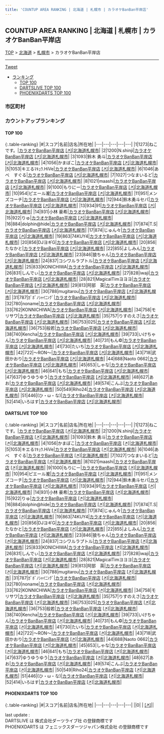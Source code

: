 ```yaml
---
title: 'COUNTUP AREA RANKING | 北海道 | 札幌市 | カラオケBanBan平岸店'
---
```

## COUNTUP AREA RANKING | 北海道 | 札幌市 | カラオケBanBan平岸店

[TOP](/darts/rank/) > [北海道](/darts/rank/北海道/) > [札幌市](/darts/rank/北海道/札幌市/) > カラオケBanBan平岸店

___

<a href="https://twitter.com/share?ref_src=twsrc%5Etfw" data-text="COUNTUP AREA RANKING | 北海道札幌市カラオケBanBan平岸店" class="twitter-share-button" data-hashtags="DARTSLIVE,PHOENIXDARTS,darts,ダーツ" data-show-count="false">Tweet</a>

* [ランキング](#カウントアップランキング)
    * [TOP 100](#top-100)
    * [DARTSLIVE TOP 100](#dartslive-top-100)
    * [PHOENIXDARTS TOP 100](#phoenixdarts-top-100)

### 市区町村

<ul>

</ul>

### カウントアップランキング

#### TOP 100



{:.table-ranking}
|#|スコア|名前|店名|所在地|
|---|---|---|---|---|
|1|1273|<span class="rank-name-dl">ねこです。</span>|<a href="/darts/rank/shops/dfb06d495b9f5f220d9b047a20a7ba1e.html">カラオケBanBan平岸店</a> <a href="https://search.dartslive.com/jp/shop/dfb06d495b9f5f220d9b047a20a7ba1e">[↗]</a>|<a href="/darts/rank/北海道/札幌市">北海道札幌市</a>|
|2|1200|<span class="rank-name-dl">N.shinji</span>|<a href="/darts/rank/shops/dfb06d495b9f5f220d9b047a20a7ba1e.html">カラオケBanBan平岸店</a> <a href="https://search.dartslive.com/jp/shop/dfb06d495b9f5f220d9b047a20a7ba1e">[↗]</a>|<a href="/darts/rank/北海道/札幌市">北海道札幌市</a>|
|3|1093|<span class="rank-name-dl">鈴木 勇斗</span>|<a href="/darts/rank/shops/dfb06d495b9f5f220d9b047a20a7ba1e.html">カラオケBanBan平岸店</a> <a href="https://search.dartslive.com/jp/shop/dfb06d495b9f5f220d9b047a20a7ba1e">[↗]</a>|<a href="/darts/rank/北海道/札幌市">北海道札幌市</a>|
|4|1056|<span class="rank-name-dl">かまぼこ</span>|<a href="/darts/rank/shops/dfb06d495b9f5f220d9b047a20a7ba1e.html">カラオケBanBan平岸店</a> <a href="https://search.dartslive.com/jp/shop/dfb06d495b9f5f220d9b047a20a7ba1e">[↗]</a>|<a href="/darts/rank/北海道/札幌市">北海道札幌市</a>|
|5|1053|<span class="rank-name-dl">キエるﾏｷｭｳ.HiVe</span>|<a href="/darts/rank/shops/dfb06d495b9f5f220d9b047a20a7ba1e.html">カラオケBanBan平岸店</a> <a href="https://search.dartslive.com/jp/shop/dfb06d495b9f5f220d9b047a20a7ba1e">[↗]</a>|<a href="/darts/rank/北海道/札幌市">北海道札幌市</a>|
|6|1046|<span class="rank-name-dl">あべ　すぐる</span>|<a href="/darts/rank/shops/dfb06d495b9f5f220d9b047a20a7ba1e.html">カラオケBanBan平岸店</a> <a href="https://search.dartslive.com/jp/shop/dfb06d495b9f5f220d9b047a20a7ba1e">[↗]</a>|<a href="/darts/rank/北海道/札幌市">北海道札幌市</a>|
|7|1027|<span class="rank-name-dl">つなまいるど</span>|<a href="/darts/rank/shops/dfb06d495b9f5f220d9b047a20a7ba1e.html">カラオケBanBan平岸店</a> <a href="https://search.dartslive.com/jp/shop/dfb06d495b9f5f220d9b047a20a7ba1e">[↗]</a>|<a href="/darts/rank/北海道/札幌市">北海道札幌市</a>|
|8|1021|<span class="rank-name-dl">maashi</span>|<a href="/darts/rank/shops/dfb06d495b9f5f220d9b047a20a7ba1e.html">カラオケBanBan平岸店</a> <a href="https://search.dartslive.com/jp/shop/dfb06d495b9f5f220d9b047a20a7ba1e">[↗]</a>|<a href="/darts/rank/北海道/札幌市">北海道札幌市</a>|
|9|1000|<span class="rank-name-dl">もりにー</span>|<a href="/darts/rank/shops/dfb06d495b9f5f220d9b047a20a7ba1e.html">カラオケBanBan平岸店</a> <a href="https://search.dartslive.com/jp/shop/dfb06d495b9f5f220d9b047a20a7ba1e">[↗]</a>|<a href="/darts/rank/北海道/札幌市">北海道札幌市</a>|
|10|954|<span class="rank-name-dl">ピエール瀧</span>|<a href="/darts/rank/shops/dfb06d495b9f5f220d9b047a20a7ba1e.html">カラオケBanBan平岸店</a> <a href="https://search.dartslive.com/jp/shop/dfb06d495b9f5f220d9b047a20a7ba1e">[↗]</a>|<a href="/darts/rank/北海道/札幌市">北海道札幌市</a>|
|11|951|<span class="rank-name-dl">メンズコーチ</span>|<a href="/darts/rank/shops/dfb06d495b9f5f220d9b047a20a7ba1e.html">カラオケBanBan平岸店</a> <a href="https://search.dartslive.com/jp/shop/dfb06d495b9f5f220d9b047a20a7ba1e">[↗]</a>|<a href="/darts/rank/北海道/札幌市">北海道札幌市</a>|
|12|944|<span class="rank-name-dl">鈴木勇斗セパ</span>|<a href="/darts/rank/shops/dfb06d495b9f5f220d9b047a20a7ba1e.html">カラオケBanBan平岸店</a> <a href="https://search.dartslive.com/jp/shop/dfb06d495b9f5f220d9b047a20a7ba1e">[↗]</a>|<a href="/darts/rank/北海道/札幌市">北海道札幌市</a>|
|13|934|<span class="rank-name-dl">91</span>|<a href="/darts/rank/shops/dfb06d495b9f5f220d9b047a20a7ba1e.html">カラオケBanBan平岸店</a> <a href="https://search.dartslive.com/jp/shop/dfb06d495b9f5f220d9b047a20a7ba1e">[↗]</a>|<a href="/darts/rank/北海道/札幌市">北海道札幌市</a>|
|14|931|<span class="rank-name-dl">小林 豪希</span>|<a href="/darts/rank/shops/dfb06d495b9f5f220d9b047a20a7ba1e.html">カラオケBanBan平岸店</a> <a href="https://search.dartslive.com/jp/shop/dfb06d495b9f5f220d9b047a20a7ba1e">[↗]</a>|<a href="/darts/rank/北海道/札幌市">北海道札幌市</a>|
|15|922|<span class="rank-name-dl">りゅ</span>|<a href="/darts/rank/shops/dfb06d495b9f5f220d9b047a20a7ba1e.html">カラオケBanBan平岸店</a> <a href="https://search.dartslive.com/jp/shop/dfb06d495b9f5f220d9b047a20a7ba1e">[↗]</a>|<a href="/darts/rank/北海道/札幌市">北海道札幌市</a>|
|16|884|<span class="rank-name-dl">dolphin@hide</span>|<a href="/darts/rank/shops/dfb06d495b9f5f220d9b047a20a7ba1e.html">カラオケBanBan平岸店</a> <a href="https://search.dartslive.com/jp/shop/dfb06d495b9f5f220d9b047a20a7ba1e">[↗]</a>|<a href="/darts/rank/北海道/札幌市">北海道札幌市</a>|
|17|874|<span class="rank-name-dl">T.S</span>|<a href="/darts/rank/shops/dfb06d495b9f5f220d9b047a20a7ba1e.html">カラオケBanBan平岸店</a> <a href="https://search.dartslive.com/jp/shop/dfb06d495b9f5f220d9b047a20a7ba1e">[↗]</a>|<a href="/darts/rank/北海道/札幌市">北海道札幌市</a>|
|17|874|<span class="rank-name-dl">じゅん々</span>|<a href="/darts/rank/shops/dfb06d495b9f5f220d9b047a20a7ba1e.html">カラオケBanBan平岸店</a> <a href="https://search.dartslive.com/jp/shop/dfb06d495b9f5f220d9b047a20a7ba1e">[↗]</a>|<a href="/darts/rank/北海道/札幌市">北海道札幌市</a>|
|19|863|<span class="rank-name-dl">74KUY4</span>|<a href="/darts/rank/shops/dfb06d495b9f5f220d9b047a20a7ba1e.html">カラオケBanBan平岸店</a> <a href="https://search.dartslive.com/jp/shop/dfb06d495b9f5f220d9b047a20a7ba1e">[↗]</a>|<a href="/darts/rank/北海道/札幌市">北海道札幌市</a>|
|20|856|<span class="rank-name-dl">DJヨギG</span>|<a href="/darts/rank/shops/dfb06d495b9f5f220d9b047a20a7ba1e.html">カラオケBanBan平岸店</a> <a href="https://search.dartslive.com/jp/shop/dfb06d495b9f5f220d9b047a20a7ba1e">[↗]</a>|<a href="/darts/rank/北海道/札幌市">北海道札幌市</a>|
|20|856|<span class="rank-name-dl">たなかと</span>|<a href="/darts/rank/shops/dfb06d495b9f5f220d9b047a20a7ba1e.html">カラオケBanBan平岸店</a> <a href="https://search.dartslive.com/jp/shop/dfb06d495b9f5f220d9b047a20a7ba1e">[↗]</a>|<a href="/darts/rank/北海道/札幌市">北海道札幌市</a>|
|22|855|<span class="rank-name-dl">よしみん</span>|<a href="/darts/rank/shops/dfb06d495b9f5f220d9b047a20a7ba1e.html">カラオケBanBan平岸店</a> <a href="https://search.dartslive.com/jp/shop/dfb06d495b9f5f220d9b047a20a7ba1e">[↗]</a>|<a href="/darts/rank/北海道/札幌市">北海道札幌市</a>|
|23|846|<span class="rank-name-dl">狼ちゃん</span>|<a href="/darts/rank/shops/dfb06d495b9f5f220d9b047a20a7ba1e.html">カラオケBanBan平岸店</a> <a href="https://search.dartslive.com/jp/shop/dfb06d495b9f5f220d9b047a20a7ba1e">[↗]</a>|<a href="/darts/rank/北海道/札幌市">北海道札幌市</a>|
|24|837|<span class="rank-name-dl">コシワルラプトル</span>|<a href="/darts/rank/shops/dfb06d495b9f5f220d9b047a20a7ba1e.html">カラオケBanBan平岸店</a> <a href="https://search.dartslive.com/jp/shop/dfb06d495b9f5f220d9b047a20a7ba1e">[↗]</a>|<a href="/darts/rank/北海道/札幌市">北海道札幌市</a>|
|25|833|<span class="rank-name-dl">KONICHIWA</span>|<a href="/darts/rank/shops/dfb06d495b9f5f220d9b047a20a7ba1e.html">カラオケBanBan平岸店</a> <a href="https://search.dartslive.com/jp/shop/dfb06d495b9f5f220d9b047a20a7ba1e">[↗]</a>|<a href="/darts/rank/北海道/札幌市">北海道札幌市</a>|
|26|831|<span class="rank-name-dl">しんでぃ</span>|<a href="/darts/rank/shops/dfb06d495b9f5f220d9b047a20a7ba1e.html">カラオケBanBan平岸店</a> <a href="https://search.dartslive.com/jp/shop/dfb06d495b9f5f220d9b047a20a7ba1e">[↗]</a>|<a href="/darts/rank/北海道/札幌市">北海道札幌市</a>|
|27|828|<span class="rank-name-dl">iwaji</span>|<a href="/darts/rank/shops/dfb06d495b9f5f220d9b047a20a7ba1e.html">カラオケBanBan平岸店</a> <a href="https://search.dartslive.com/jp/shop/dfb06d495b9f5f220d9b047a20a7ba1e">[↗]</a>|<a href="/darts/rank/北海道/札幌市">北海道札幌市</a>|
|28|821|<span class="rank-name-dl">MagicalTimヨヨヨ</span>|<a href="/darts/rank/shops/dfb06d495b9f5f220d9b047a20a7ba1e.html">カラオケBanBan平岸店</a> <a href="https://search.dartslive.com/jp/shop/dfb06d495b9f5f220d9b047a20a7ba1e">[↗]</a>|<a href="/darts/rank/北海道/札幌市">北海道札幌市</a>|
|29|813|<span class="rank-name-dl">阿部　英</span>|<a href="/darts/rank/shops/dfb06d495b9f5f220d9b047a20a7ba1e.html">カラオケBanBan平岸店</a> <a href="https://search.dartslive.com/jp/shop/dfb06d495b9f5f220d9b047a20a7ba1e">[↗]</a>|<a href="/darts/rank/北海道/札幌市">北海道札幌市</a>|
|30|788|<span class="rank-name-dl">mugitarou</span>|<a href="/darts/rank/shops/dfb06d495b9f5f220d9b047a20a7ba1e.html">カラオケBanBan平岸店</a> <a href="https://search.dartslive.com/jp/shop/dfb06d495b9f5f220d9b047a20a7ba1e">[↗]</a>|<a href="/darts/rank/北海道/札幌市">北海道札幌市</a>|
|31|787|<span class="rank-name-dl">ｶﾞﾎﾞﾉｼｬｲﾆﾝｸﾞ</span>|<a href="/darts/rank/shops/dfb06d495b9f5f220d9b047a20a7ba1e.html">カラオケBanBan平岸店</a> <a href="https://search.dartslive.com/jp/shop/dfb06d495b9f5f220d9b047a20a7ba1e">[↗]</a>|<a href="/darts/rank/北海道/札幌市">北海道札幌市</a>|
|32|780|<span class="rank-name-dl">noname</span>|<a href="/darts/rank/shops/dfb06d495b9f5f220d9b047a20a7ba1e.html">カラオケBanBan平岸店</a> <a href="https://search.dartslive.com/jp/shop/dfb06d495b9f5f220d9b047a20a7ba1e">[↗]</a>|<a href="/darts/rank/北海道/札幌市">北海道札幌市</a>|
|33|762|<span class="rank-name-dl">KONNICHIWA</span>|<a href="/darts/rank/shops/dfb06d495b9f5f220d9b047a20a7ba1e.html">カラオケBanBan平岸店</a> <a href="https://search.dartslive.com/jp/shop/dfb06d495b9f5f220d9b047a20a7ba1e">[↗]</a>|<a href="/darts/rank/北海道/札幌市">北海道札幌市</a>|
|34|758|<span class="rank-name-dl">モリサワ</span>|<a href="/darts/rank/shops/dfb06d495b9f5f220d9b047a20a7ba1e.html">カラオケBanBan平岸店</a> <a href="https://search.dartslive.com/jp/shop/dfb06d495b9f5f220d9b047a20a7ba1e">[↗]</a>|<a href="/darts/rank/北海道/札幌市">北海道札幌市</a>|
|35|757|<span class="rank-name-dl">りすのえさ</span>|<a href="/darts/rank/shops/dfb06d495b9f5f220d9b047a20a7ba1e.html">カラオケBanBan平岸店</a> <a href="https://search.dartslive.com/jp/shop/dfb06d495b9f5f220d9b047a20a7ba1e">[↗]</a>|<a href="/darts/rank/北海道/札幌市">北海道札幌市</a>|
|36|753|<span class="rank-name-dl">025</span>|<a href="/darts/rank/shops/dfb06d495b9f5f220d9b047a20a7ba1e.html">カラオケBanBan平岸店</a> <a href="https://search.dartslive.com/jp/shop/dfb06d495b9f5f220d9b047a20a7ba1e">[↗]</a>|<a href="/darts/rank/北海道/札幌市">北海道札幌市</a>|
|36|753|<span class="rank-name-dl">般若</span>|<a href="/darts/rank/shops/dfb06d495b9f5f220d9b047a20a7ba1e.html">カラオケBanBan平岸店</a> <a href="https://search.dartslive.com/jp/shop/dfb06d495b9f5f220d9b047a20a7ba1e">[↗]</a>|<a href="/darts/rank/北海道/札幌市">北海道札幌市</a>|
|38|740|<span class="rank-name-dl">Kencha</span>|<a href="/darts/rank/shops/dfb06d495b9f5f220d9b047a20a7ba1e.html">カラオケBanBan平岸店</a> <a href="https://search.dartslive.com/jp/shop/dfb06d495b9f5f220d9b047a20a7ba1e">[↗]</a>|<a href="/darts/rank/北海道/札幌市">北海道札幌市</a>|
|39|733|<span class="rank-name-dl">いけちゃん</span>|<a href="/darts/rank/shops/dfb06d495b9f5f220d9b047a20a7ba1e.html">カラオケBanBan平岸店</a> <a href="https://search.dartslive.com/jp/shop/dfb06d495b9f5f220d9b047a20a7ba1e">[↗]</a>|<a href="/darts/rank/北海道/札幌市">北海道札幌市</a>|
|40|731|<span class="rank-name-dl">もん©︎</span>|<a href="/darts/rank/shops/dfb06d495b9f5f220d9b047a20a7ba1e.html">カラオケBanBan平岸店</a> <a href="https://search.dartslive.com/jp/shop/dfb06d495b9f5f220d9b047a20a7ba1e">[↗]</a>|<a href="/darts/rank/北海道/札幌市">北海道札幌市</a>|
|41|730|<span class="rank-name-dl">たいち</span>|<a href="/darts/rank/shops/dfb06d495b9f5f220d9b047a20a7ba1e.html">カラオケBanBan平岸店</a> <a href="https://search.dartslive.com/jp/shop/dfb06d495b9f5f220d9b047a20a7ba1e">[↗]</a>|<a href="/darts/rank/北海道/札幌市">北海道札幌市</a>|
|42|722|<span class="rank-name-dl">〜RON〜</span>|<a href="/darts/rank/shops/dfb06d495b9f5f220d9b047a20a7ba1e.html">カラオケBanBan平岸店</a> <a href="https://search.dartslive.com/jp/shop/dfb06d495b9f5f220d9b047a20a7ba1e">[↗]</a>|<a href="/darts/rank/北海道/札幌市">北海道札幌市</a>|
|43|718|<span class="rank-name-dl">武田かおり</span>|<a href="/darts/rank/shops/dfb06d495b9f5f220d9b047a20a7ba1e.html">カラオケBanBan平岸店</a> <a href="https://search.dartslive.com/jp/shop/dfb06d495b9f5f220d9b047a20a7ba1e">[↗]</a>|<a href="/darts/rank/北海道/札幌市">北海道札幌市</a>|
|44|688|<span class="rank-name-dl">Naoto 0662</span>|<a href="/darts/rank/shops/dfb06d495b9f5f220d9b047a20a7ba1e.html">カラオケBanBan平岸店</a> <a href="https://search.dartslive.com/jp/shop/dfb06d495b9f5f220d9b047a20a7ba1e">[↗]</a>|<a href="/darts/rank/北海道/札幌市">北海道札幌市</a>|
|45|653|<span class="rank-name-dl">しゃな</span>|<a href="/darts/rank/shops/dfb06d495b9f5f220d9b047a20a7ba1e.html">カラオケBanBan平岸店</a> <a href="https://search.dartslive.com/jp/shop/dfb06d495b9f5f220d9b047a20a7ba1e">[↗]</a>|<a href="/darts/rank/北海道/札幌市">北海道札幌市</a>|
|46|641|<span class="rank-name-dl">もち</span>|<a href="/darts/rank/shops/dfb06d495b9f5f220d9b047a20a7ba1e.html">カラオケBanBan平岸店</a> <a href="https://search.dartslive.com/jp/shop/dfb06d495b9f5f220d9b047a20a7ba1e">[↗]</a>|<a href="/darts/rank/北海道/札幌市">北海道札幌市</a>|
|47|637|<span class="rank-name-dl">ゆうゆうゆう</span>|<a href="/darts/rank/shops/dfb06d495b9f5f220d9b047a20a7ba1e.html">カラオケBanBan平岸店</a> <a href="https://search.dartslive.com/jp/shop/dfb06d495b9f5f220d9b047a20a7ba1e">[↗]</a>|<a href="/darts/rank/北海道/札幌市">北海道札幌市</a>|
|48|627|<span class="rank-name-dl">あお</span>|<a href="/darts/rank/shops/dfb06d495b9f5f220d9b047a20a7ba1e.html">カラオケBanBan平岸店</a> <a href="https://search.dartslive.com/jp/shop/dfb06d495b9f5f220d9b047a20a7ba1e">[↗]</a>|<a href="/darts/rank/北海道/札幌市">北海道札幌市</a>|
|49|574|<span class="rank-name-dl">こんぶ</span>|<a href="/darts/rank/shops/dfb06d495b9f5f220d9b047a20a7ba1e.html">カラオケBanBan平岸店</a> <a href="https://search.dartslive.com/jp/shop/dfb06d495b9f5f220d9b047a20a7ba1e">[↗]</a>|<a href="/darts/rank/北海道/札幌市">北海道札幌市</a>|
|50|549|<span class="rank-name-dl">Riho24</span>|<a href="/darts/rank/shops/dfb06d495b9f5f220d9b047a20a7ba1e.html">カラオケBanBan平岸店</a> <a href="https://search.dartslive.com/jp/shop/dfb06d495b9f5f220d9b047a20a7ba1e">[↗]</a>|<a href="/darts/rank/北海道/札幌市">北海道札幌市</a>|
|51|446|<span class="rank-name-dl">(ひ・ω・な)</span>|<a href="/darts/rank/shops/dfb06d495b9f5f220d9b047a20a7ba1e.html">カラオケBanBan平岸店</a> <a href="https://search.dartslive.com/jp/shop/dfb06d495b9f5f220d9b047a20a7ba1e">[↗]</a>|<a href="/darts/rank/北海道/札幌市">北海道札幌市</a>|
|52|414|<span class="rank-name-dl">いろはす</span>|<a href="/darts/rank/shops/dfb06d495b9f5f220d9b047a20a7ba1e.html">カラオケBanBan平岸店</a> <a href="https://search.dartslive.com/jp/shop/dfb06d495b9f5f220d9b047a20a7ba1e">[↗]</a>|<a href="/darts/rank/北海道/札幌市">北海道札幌市</a>|


#### DARTSLIVE TOP 100



{:.table-ranking}
|#|スコア|名前|店名|所在地|
|---|---|---|---|---|
|1|1273|<span class="rank-name-dl">ねこです。</span>|<a href="/darts/rank/shops/dfb06d495b9f5f220d9b047a20a7ba1e.html">カラオケBanBan平岸店</a> <a href="https://search.dartslive.com/jp/shop/dfb06d495b9f5f220d9b047a20a7ba1e">[↗]</a>|<a href="/darts/rank/北海道/札幌市">北海道札幌市</a>|
|2|1200|<span class="rank-name-dl">N.shinji</span>|<a href="/darts/rank/shops/dfb06d495b9f5f220d9b047a20a7ba1e.html">カラオケBanBan平岸店</a> <a href="https://search.dartslive.com/jp/shop/dfb06d495b9f5f220d9b047a20a7ba1e">[↗]</a>|<a href="/darts/rank/北海道/札幌市">北海道札幌市</a>|
|3|1093|<span class="rank-name-dl">鈴木 勇斗</span>|<a href="/darts/rank/shops/dfb06d495b9f5f220d9b047a20a7ba1e.html">カラオケBanBan平岸店</a> <a href="https://search.dartslive.com/jp/shop/dfb06d495b9f5f220d9b047a20a7ba1e">[↗]</a>|<a href="/darts/rank/北海道/札幌市">北海道札幌市</a>|
|4|1056|<span class="rank-name-dl">かまぼこ</span>|<a href="/darts/rank/shops/dfb06d495b9f5f220d9b047a20a7ba1e.html">カラオケBanBan平岸店</a> <a href="https://search.dartslive.com/jp/shop/dfb06d495b9f5f220d9b047a20a7ba1e">[↗]</a>|<a href="/darts/rank/北海道/札幌市">北海道札幌市</a>|
|5|1053|<span class="rank-name-dl">キエるﾏｷｭｳ.HiVe</span>|<a href="/darts/rank/shops/dfb06d495b9f5f220d9b047a20a7ba1e.html">カラオケBanBan平岸店</a> <a href="https://search.dartslive.com/jp/shop/dfb06d495b9f5f220d9b047a20a7ba1e">[↗]</a>|<a href="/darts/rank/北海道/札幌市">北海道札幌市</a>|
|6|1046|<span class="rank-name-dl">あべ　すぐる</span>|<a href="/darts/rank/shops/dfb06d495b9f5f220d9b047a20a7ba1e.html">カラオケBanBan平岸店</a> <a href="https://search.dartslive.com/jp/shop/dfb06d495b9f5f220d9b047a20a7ba1e">[↗]</a>|<a href="/darts/rank/北海道/札幌市">北海道札幌市</a>|
|7|1027|<span class="rank-name-dl">つなまいるど</span>|<a href="/darts/rank/shops/dfb06d495b9f5f220d9b047a20a7ba1e.html">カラオケBanBan平岸店</a> <a href="https://search.dartslive.com/jp/shop/dfb06d495b9f5f220d9b047a20a7ba1e">[↗]</a>|<a href="/darts/rank/北海道/札幌市">北海道札幌市</a>|
|8|1021|<span class="rank-name-dl">maashi</span>|<a href="/darts/rank/shops/dfb06d495b9f5f220d9b047a20a7ba1e.html">カラオケBanBan平岸店</a> <a href="https://search.dartslive.com/jp/shop/dfb06d495b9f5f220d9b047a20a7ba1e">[↗]</a>|<a href="/darts/rank/北海道/札幌市">北海道札幌市</a>|
|9|1000|<span class="rank-name-dl">もりにー</span>|<a href="/darts/rank/shops/dfb06d495b9f5f220d9b047a20a7ba1e.html">カラオケBanBan平岸店</a> <a href="https://search.dartslive.com/jp/shop/dfb06d495b9f5f220d9b047a20a7ba1e">[↗]</a>|<a href="/darts/rank/北海道/札幌市">北海道札幌市</a>|
|10|954|<span class="rank-name-dl">ピエール瀧</span>|<a href="/darts/rank/shops/dfb06d495b9f5f220d9b047a20a7ba1e.html">カラオケBanBan平岸店</a> <a href="https://search.dartslive.com/jp/shop/dfb06d495b9f5f220d9b047a20a7ba1e">[↗]</a>|<a href="/darts/rank/北海道/札幌市">北海道札幌市</a>|
|11|951|<span class="rank-name-dl">メンズコーチ</span>|<a href="/darts/rank/shops/dfb06d495b9f5f220d9b047a20a7ba1e.html">カラオケBanBan平岸店</a> <a href="https://search.dartslive.com/jp/shop/dfb06d495b9f5f220d9b047a20a7ba1e">[↗]</a>|<a href="/darts/rank/北海道/札幌市">北海道札幌市</a>|
|12|944|<span class="rank-name-dl">鈴木勇斗セパ</span>|<a href="/darts/rank/shops/dfb06d495b9f5f220d9b047a20a7ba1e.html">カラオケBanBan平岸店</a> <a href="https://search.dartslive.com/jp/shop/dfb06d495b9f5f220d9b047a20a7ba1e">[↗]</a>|<a href="/darts/rank/北海道/札幌市">北海道札幌市</a>|
|13|934|<span class="rank-name-dl">91</span>|<a href="/darts/rank/shops/dfb06d495b9f5f220d9b047a20a7ba1e.html">カラオケBanBan平岸店</a> <a href="https://search.dartslive.com/jp/shop/dfb06d495b9f5f220d9b047a20a7ba1e">[↗]</a>|<a href="/darts/rank/北海道/札幌市">北海道札幌市</a>|
|14|931|<span class="rank-name-dl">小林 豪希</span>|<a href="/darts/rank/shops/dfb06d495b9f5f220d9b047a20a7ba1e.html">カラオケBanBan平岸店</a> <a href="https://search.dartslive.com/jp/shop/dfb06d495b9f5f220d9b047a20a7ba1e">[↗]</a>|<a href="/darts/rank/北海道/札幌市">北海道札幌市</a>|
|15|922|<span class="rank-name-dl">りゅ</span>|<a href="/darts/rank/shops/dfb06d495b9f5f220d9b047a20a7ba1e.html">カラオケBanBan平岸店</a> <a href="https://search.dartslive.com/jp/shop/dfb06d495b9f5f220d9b047a20a7ba1e">[↗]</a>|<a href="/darts/rank/北海道/札幌市">北海道札幌市</a>|
|16|884|<span class="rank-name-dl">dolphin@hide</span>|<a href="/darts/rank/shops/dfb06d495b9f5f220d9b047a20a7ba1e.html">カラオケBanBan平岸店</a> <a href="https://search.dartslive.com/jp/shop/dfb06d495b9f5f220d9b047a20a7ba1e">[↗]</a>|<a href="/darts/rank/北海道/札幌市">北海道札幌市</a>|
|17|874|<span class="rank-name-dl">T.S</span>|<a href="/darts/rank/shops/dfb06d495b9f5f220d9b047a20a7ba1e.html">カラオケBanBan平岸店</a> <a href="https://search.dartslive.com/jp/shop/dfb06d495b9f5f220d9b047a20a7ba1e">[↗]</a>|<a href="/darts/rank/北海道/札幌市">北海道札幌市</a>|
|17|874|<span class="rank-name-dl">じゅん々</span>|<a href="/darts/rank/shops/dfb06d495b9f5f220d9b047a20a7ba1e.html">カラオケBanBan平岸店</a> <a href="https://search.dartslive.com/jp/shop/dfb06d495b9f5f220d9b047a20a7ba1e">[↗]</a>|<a href="/darts/rank/北海道/札幌市">北海道札幌市</a>|
|19|863|<span class="rank-name-dl">74KUY4</span>|<a href="/darts/rank/shops/dfb06d495b9f5f220d9b047a20a7ba1e.html">カラオケBanBan平岸店</a> <a href="https://search.dartslive.com/jp/shop/dfb06d495b9f5f220d9b047a20a7ba1e">[↗]</a>|<a href="/darts/rank/北海道/札幌市">北海道札幌市</a>|
|20|856|<span class="rank-name-dl">DJヨギG</span>|<a href="/darts/rank/shops/dfb06d495b9f5f220d9b047a20a7ba1e.html">カラオケBanBan平岸店</a> <a href="https://search.dartslive.com/jp/shop/dfb06d495b9f5f220d9b047a20a7ba1e">[↗]</a>|<a href="/darts/rank/北海道/札幌市">北海道札幌市</a>|
|20|856|<span class="rank-name-dl">たなかと</span>|<a href="/darts/rank/shops/dfb06d495b9f5f220d9b047a20a7ba1e.html">カラオケBanBan平岸店</a> <a href="https://search.dartslive.com/jp/shop/dfb06d495b9f5f220d9b047a20a7ba1e">[↗]</a>|<a href="/darts/rank/北海道/札幌市">北海道札幌市</a>|
|22|855|<span class="rank-name-dl">よしみん</span>|<a href="/darts/rank/shops/dfb06d495b9f5f220d9b047a20a7ba1e.html">カラオケBanBan平岸店</a> <a href="https://search.dartslive.com/jp/shop/dfb06d495b9f5f220d9b047a20a7ba1e">[↗]</a>|<a href="/darts/rank/北海道/札幌市">北海道札幌市</a>|
|23|846|<span class="rank-name-dl">狼ちゃん</span>|<a href="/darts/rank/shops/dfb06d495b9f5f220d9b047a20a7ba1e.html">カラオケBanBan平岸店</a> <a href="https://search.dartslive.com/jp/shop/dfb06d495b9f5f220d9b047a20a7ba1e">[↗]</a>|<a href="/darts/rank/北海道/札幌市">北海道札幌市</a>|
|24|837|<span class="rank-name-dl">コシワルラプトル</span>|<a href="/darts/rank/shops/dfb06d495b9f5f220d9b047a20a7ba1e.html">カラオケBanBan平岸店</a> <a href="https://search.dartslive.com/jp/shop/dfb06d495b9f5f220d9b047a20a7ba1e">[↗]</a>|<a href="/darts/rank/北海道/札幌市">北海道札幌市</a>|
|25|833|<span class="rank-name-dl">KONICHIWA</span>|<a href="/darts/rank/shops/dfb06d495b9f5f220d9b047a20a7ba1e.html">カラオケBanBan平岸店</a> <a href="https://search.dartslive.com/jp/shop/dfb06d495b9f5f220d9b047a20a7ba1e">[↗]</a>|<a href="/darts/rank/北海道/札幌市">北海道札幌市</a>|
|26|831|<span class="rank-name-dl">しんでぃ</span>|<a href="/darts/rank/shops/dfb06d495b9f5f220d9b047a20a7ba1e.html">カラオケBanBan平岸店</a> <a href="https://search.dartslive.com/jp/shop/dfb06d495b9f5f220d9b047a20a7ba1e">[↗]</a>|<a href="/darts/rank/北海道/札幌市">北海道札幌市</a>|
|27|828|<span class="rank-name-dl">iwaji</span>|<a href="/darts/rank/shops/dfb06d495b9f5f220d9b047a20a7ba1e.html">カラオケBanBan平岸店</a> <a href="https://search.dartslive.com/jp/shop/dfb06d495b9f5f220d9b047a20a7ba1e">[↗]</a>|<a href="/darts/rank/北海道/札幌市">北海道札幌市</a>|
|28|821|<span class="rank-name-dl">MagicalTimヨヨヨ</span>|<a href="/darts/rank/shops/dfb06d495b9f5f220d9b047a20a7ba1e.html">カラオケBanBan平岸店</a> <a href="https://search.dartslive.com/jp/shop/dfb06d495b9f5f220d9b047a20a7ba1e">[↗]</a>|<a href="/darts/rank/北海道/札幌市">北海道札幌市</a>|
|29|813|<span class="rank-name-dl">阿部　英</span>|<a href="/darts/rank/shops/dfb06d495b9f5f220d9b047a20a7ba1e.html">カラオケBanBan平岸店</a> <a href="https://search.dartslive.com/jp/shop/dfb06d495b9f5f220d9b047a20a7ba1e">[↗]</a>|<a href="/darts/rank/北海道/札幌市">北海道札幌市</a>|
|30|788|<span class="rank-name-dl">mugitarou</span>|<a href="/darts/rank/shops/dfb06d495b9f5f220d9b047a20a7ba1e.html">カラオケBanBan平岸店</a> <a href="https://search.dartslive.com/jp/shop/dfb06d495b9f5f220d9b047a20a7ba1e">[↗]</a>|<a href="/darts/rank/北海道/札幌市">北海道札幌市</a>|
|31|787|<span class="rank-name-dl">ｶﾞﾎﾞﾉｼｬｲﾆﾝｸﾞ</span>|<a href="/darts/rank/shops/dfb06d495b9f5f220d9b047a20a7ba1e.html">カラオケBanBan平岸店</a> <a href="https://search.dartslive.com/jp/shop/dfb06d495b9f5f220d9b047a20a7ba1e">[↗]</a>|<a href="/darts/rank/北海道/札幌市">北海道札幌市</a>|
|32|780|<span class="rank-name-dl">noname</span>|<a href="/darts/rank/shops/dfb06d495b9f5f220d9b047a20a7ba1e.html">カラオケBanBan平岸店</a> <a href="https://search.dartslive.com/jp/shop/dfb06d495b9f5f220d9b047a20a7ba1e">[↗]</a>|<a href="/darts/rank/北海道/札幌市">北海道札幌市</a>|
|33|762|<span class="rank-name-dl">KONNICHIWA</span>|<a href="/darts/rank/shops/dfb06d495b9f5f220d9b047a20a7ba1e.html">カラオケBanBan平岸店</a> <a href="https://search.dartslive.com/jp/shop/dfb06d495b9f5f220d9b047a20a7ba1e">[↗]</a>|<a href="/darts/rank/北海道/札幌市">北海道札幌市</a>|
|34|758|<span class="rank-name-dl">モリサワ</span>|<a href="/darts/rank/shops/dfb06d495b9f5f220d9b047a20a7ba1e.html">カラオケBanBan平岸店</a> <a href="https://search.dartslive.com/jp/shop/dfb06d495b9f5f220d9b047a20a7ba1e">[↗]</a>|<a href="/darts/rank/北海道/札幌市">北海道札幌市</a>|
|35|757|<span class="rank-name-dl">りすのえさ</span>|<a href="/darts/rank/shops/dfb06d495b9f5f220d9b047a20a7ba1e.html">カラオケBanBan平岸店</a> <a href="https://search.dartslive.com/jp/shop/dfb06d495b9f5f220d9b047a20a7ba1e">[↗]</a>|<a href="/darts/rank/北海道/札幌市">北海道札幌市</a>|
|36|753|<span class="rank-name-dl">025</span>|<a href="/darts/rank/shops/dfb06d495b9f5f220d9b047a20a7ba1e.html">カラオケBanBan平岸店</a> <a href="https://search.dartslive.com/jp/shop/dfb06d495b9f5f220d9b047a20a7ba1e">[↗]</a>|<a href="/darts/rank/北海道/札幌市">北海道札幌市</a>|
|36|753|<span class="rank-name-dl">般若</span>|<a href="/darts/rank/shops/dfb06d495b9f5f220d9b047a20a7ba1e.html">カラオケBanBan平岸店</a> <a href="https://search.dartslive.com/jp/shop/dfb06d495b9f5f220d9b047a20a7ba1e">[↗]</a>|<a href="/darts/rank/北海道/札幌市">北海道札幌市</a>|
|38|740|<span class="rank-name-dl">Kencha</span>|<a href="/darts/rank/shops/dfb06d495b9f5f220d9b047a20a7ba1e.html">カラオケBanBan平岸店</a> <a href="https://search.dartslive.com/jp/shop/dfb06d495b9f5f220d9b047a20a7ba1e">[↗]</a>|<a href="/darts/rank/北海道/札幌市">北海道札幌市</a>|
|39|733|<span class="rank-name-dl">いけちゃん</span>|<a href="/darts/rank/shops/dfb06d495b9f5f220d9b047a20a7ba1e.html">カラオケBanBan平岸店</a> <a href="https://search.dartslive.com/jp/shop/dfb06d495b9f5f220d9b047a20a7ba1e">[↗]</a>|<a href="/darts/rank/北海道/札幌市">北海道札幌市</a>|
|40|731|<span class="rank-name-dl">もん©︎</span>|<a href="/darts/rank/shops/dfb06d495b9f5f220d9b047a20a7ba1e.html">カラオケBanBan平岸店</a> <a href="https://search.dartslive.com/jp/shop/dfb06d495b9f5f220d9b047a20a7ba1e">[↗]</a>|<a href="/darts/rank/北海道/札幌市">北海道札幌市</a>|
|41|730|<span class="rank-name-dl">たいち</span>|<a href="/darts/rank/shops/dfb06d495b9f5f220d9b047a20a7ba1e.html">カラオケBanBan平岸店</a> <a href="https://search.dartslive.com/jp/shop/dfb06d495b9f5f220d9b047a20a7ba1e">[↗]</a>|<a href="/darts/rank/北海道/札幌市">北海道札幌市</a>|
|42|722|<span class="rank-name-dl">〜RON〜</span>|<a href="/darts/rank/shops/dfb06d495b9f5f220d9b047a20a7ba1e.html">カラオケBanBan平岸店</a> <a href="https://search.dartslive.com/jp/shop/dfb06d495b9f5f220d9b047a20a7ba1e">[↗]</a>|<a href="/darts/rank/北海道/札幌市">北海道札幌市</a>|
|43|718|<span class="rank-name-dl">武田かおり</span>|<a href="/darts/rank/shops/dfb06d495b9f5f220d9b047a20a7ba1e.html">カラオケBanBan平岸店</a> <a href="https://search.dartslive.com/jp/shop/dfb06d495b9f5f220d9b047a20a7ba1e">[↗]</a>|<a href="/darts/rank/北海道/札幌市">北海道札幌市</a>|
|44|688|<span class="rank-name-dl">Naoto 0662</span>|<a href="/darts/rank/shops/dfb06d495b9f5f220d9b047a20a7ba1e.html">カラオケBanBan平岸店</a> <a href="https://search.dartslive.com/jp/shop/dfb06d495b9f5f220d9b047a20a7ba1e">[↗]</a>|<a href="/darts/rank/北海道/札幌市">北海道札幌市</a>|
|45|653|<span class="rank-name-dl">しゃな</span>|<a href="/darts/rank/shops/dfb06d495b9f5f220d9b047a20a7ba1e.html">カラオケBanBan平岸店</a> <a href="https://search.dartslive.com/jp/shop/dfb06d495b9f5f220d9b047a20a7ba1e">[↗]</a>|<a href="/darts/rank/北海道/札幌市">北海道札幌市</a>|
|46|641|<span class="rank-name-dl">もち</span>|<a href="/darts/rank/shops/dfb06d495b9f5f220d9b047a20a7ba1e.html">カラオケBanBan平岸店</a> <a href="https://search.dartslive.com/jp/shop/dfb06d495b9f5f220d9b047a20a7ba1e">[↗]</a>|<a href="/darts/rank/北海道/札幌市">北海道札幌市</a>|
|47|637|<span class="rank-name-dl">ゆうゆうゆう</span>|<a href="/darts/rank/shops/dfb06d495b9f5f220d9b047a20a7ba1e.html">カラオケBanBan平岸店</a> <a href="https://search.dartslive.com/jp/shop/dfb06d495b9f5f220d9b047a20a7ba1e">[↗]</a>|<a href="/darts/rank/北海道/札幌市">北海道札幌市</a>|
|48|627|<span class="rank-name-dl">あお</span>|<a href="/darts/rank/shops/dfb06d495b9f5f220d9b047a20a7ba1e.html">カラオケBanBan平岸店</a> <a href="https://search.dartslive.com/jp/shop/dfb06d495b9f5f220d9b047a20a7ba1e">[↗]</a>|<a href="/darts/rank/北海道/札幌市">北海道札幌市</a>|
|49|574|<span class="rank-name-dl">こんぶ</span>|<a href="/darts/rank/shops/dfb06d495b9f5f220d9b047a20a7ba1e.html">カラオケBanBan平岸店</a> <a href="https://search.dartslive.com/jp/shop/dfb06d495b9f5f220d9b047a20a7ba1e">[↗]</a>|<a href="/darts/rank/北海道/札幌市">北海道札幌市</a>|
|50|549|<span class="rank-name-dl">Riho24</span>|<a href="/darts/rank/shops/dfb06d495b9f5f220d9b047a20a7ba1e.html">カラオケBanBan平岸店</a> <a href="https://search.dartslive.com/jp/shop/dfb06d495b9f5f220d9b047a20a7ba1e">[↗]</a>|<a href="/darts/rank/北海道/札幌市">北海道札幌市</a>|
|51|446|<span class="rank-name-dl">(ひ・ω・な)</span>|<a href="/darts/rank/shops/dfb06d495b9f5f220d9b047a20a7ba1e.html">カラオケBanBan平岸店</a> <a href="https://search.dartslive.com/jp/shop/dfb06d495b9f5f220d9b047a20a7ba1e">[↗]</a>|<a href="/darts/rank/北海道/札幌市">北海道札幌市</a>|
|52|414|<span class="rank-name-dl">いろはす</span>|<a href="/darts/rank/shops/dfb06d495b9f5f220d9b047a20a7ba1e.html">カラオケBanBan平岸店</a> <a href="https://search.dartslive.com/jp/shop/dfb06d495b9f5f220d9b047a20a7ba1e">[↗]</a>|<a href="/darts/rank/北海道/札幌市">北海道札幌市</a>|


#### PHOENIXDARTS TOP 100



{:.table-ranking}
|#|スコア|名前|店名|所在地|
|---|---|---|---|---|
||0|<span class="rank-name-dl"> </span>|<a href="/darts/rank/shops/.html"></a> <a href="">[↗]</a>|<a href="/darts/rank//"></a>|


<div class="footer border-top border-gray-light mt-5 pt-3 text-right text-gray">
    last update : <span style="font-weight: italic" id="foot_last_modified"></span><br />
    DARTSLIVE は 株式会社ダーツライブ社 の登録商標です<br />
    PHOENIXDARTS は フェニックスダーツジャパン株式会社 の登録商標です<br />
</div>

<script src="https://cdnjs.cloudflare.com/ajax/libs/jquery.tablesorter/2.31.3/js/jquery.tablesorter.min.js" integrity="sha512-qzgd5cYSZcosqpzpn7zF2ZId8f/8CHmFKZ8j7mU4OUXTNRd5g+ZHBPsgKEwoqxCtdQvExE5LprwwPAgoicguNg==" crossorigin="anonymous" referrerpolicy="no-referrer"></script>
<link rel="stylesheet" href="https://cdnjs.cloudflare.com/ajax/libs/jquery.tablesorter/2.31.3/css/theme.default.min.css" integrity="sha512-wghhOJkjQX0Lh3NSWvNKeZ0ZpNn+SPVXX1Qyc9OCaogADktxrBiBdKGDoqVUOyhStvMBmJQ8ZdMHiR3wuEq8+w==" crossorigin="anonymous" referrerpolicy="no-referrer" />
<script>
$(function() {
    $(".table-ranking").tablesorter({sortList:[[0, 0]]});
    $("#foot_last_modified").text(formatDate(new Date(document.lastModified), 'yyyy-MM-dd HH:mm:ss'));
});
</script>

<script async src="https://platform.twitter.com/widgets.js" charset="utf-8"></script>